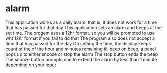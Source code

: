 # alarm
This application works as a daily alarm. that is, it does not work for a time that has passed for that day
This application sets an alarm and beeps at the set time.
The progem uses a 12hr format. so you will be prompted to use wht 12hr format if you fail to do that
The program also does not accept a time that has passed for the day
On setting the time, the display keeps count of the of the hour and minutes remaining till beep
on beep, a panel pops up to either snooze or stop the alarm
The stop button ends the beep
The snooze button prompts one to extend the alarm by less than 1 minute depending on your input
